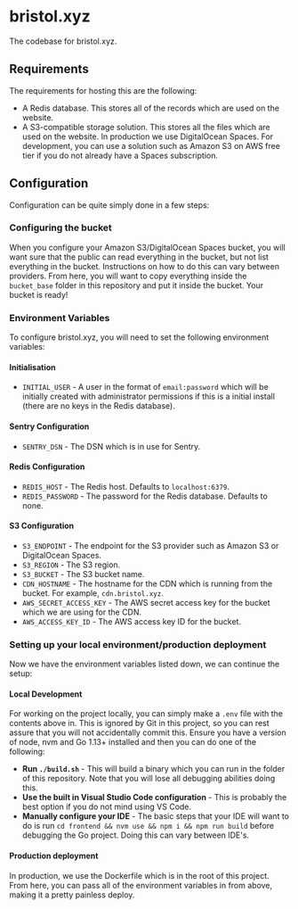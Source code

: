# bristol.xyz
The codebase for bristol.xyz.

## Requirements
The requirements for hosting this are the following:
- A Redis database. This stores all of the records which are used on the website.
- A S3-compatible storage solution. This stores all the files which are used on the website. In production we use DigitalOcean Spaces. For development, you can use a solution such as Amazon S3 on AWS free tier if you do not already have a Spaces subscription.

## Configuration

Configuration can be quite simply done in a few steps:

### Configuring the bucket
When you configure your Amazon S3/DigitalOcean Spaces bucket, you will want sure that the public can read everything in the bucket, but not list everything in the bucket. Instructions on how to do this can vary between providers. From here, you will want to copy everything inside the `bucket_base` folder in this repository and put it inside the bucket. Your bucket is ready!

### Environment Variables
To configure bristol.xyz, you will need to set the following environment variables:

#### Initialisation
- `INITIAL_USER` - A user in the format of `email:password` which will be initially created with administrator permissions if this is a initial install (there are no keys in the Redis database).

#### Sentry Configuration
- `SENTRY_DSN` - The DSN which is in use for Sentry.

#### Redis Configuration
- `REDIS_HOST` - The Redis host. Defaults to `localhost:6379`.
- `REDIS_PASSWORD` - The password for the Redis database. Defaults to none.

#### S3 Configuration
- `S3_ENDPOINT` - The endpoint for the S3 provider such as Amazon S3 or DigitalOcean Spaces.
- `S3_REGION` - The S3 region.
- `S3_BUCKET` - The S3 bucket name.
- `CDN_HOSTNAME` - The hostname for the CDN which is running from the bucket. For example, `cdn.bristol.xyz`.
- `AWS_SECRET_ACCESS_KEY` - The AWS secret access key for the bucket which we are using for the CDN.
- `AWS_ACCESS_KEY_ID` - The AWS access key ID for the bucket.

### Setting up your local environment/production deployment
Now we have the environment variables listed down, we can continue the setup:

#### Local Development
For working on the project locally, you can simply make a `.env` file with the contents above in. This is ignored by Git in this project, so you can rest assure that you will not accidentally commit this. Ensure you have a version of node, nvm and Go 1.13+ installed and then you can do one of the following:
- **Run `./build.sh`** - This will build a binary which you can run in the folder of this repository. Note that you will lose all debugging abilities doing this.
- **Use the built in Visual Studio Code configuration** - This is probably the best option if you do not mind using VS Code.
- **Manually configure your IDE** - The basic steps that your IDE will want to do is run `cd frontend && nvm use && npm i && npm run build` before debugging the Go project. Doing this can vary between IDE's.

#### Production deployment
In production, we use the Dockerfile which is in the root of this project. From here, you can pass all of the environment variables in from above, making it a pretty painless deploy.
